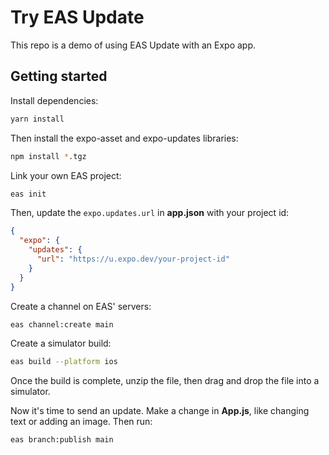 # Try EAS Update

This repo is a demo of using EAS Update with an Expo app.

## Getting started

Install dependencies:

```bash
yarn install
```

Then install the expo-asset and expo-updates libraries:

```bash
npm install *.tgz
```

Link your own EAS project:

```bash
eas init
```

Then, update the `expo.updates.url` in **app.json** with your project id:

```json
{
  "expo": {
    "updates": {
      "url": "https://u.expo.dev/your-project-id"
    }
  }
}
```

Create a channel on EAS' servers:

```bash
eas channel:create main
```

Create a simulator build:

```bash
eas build --platform ios
```

Once the build is complete, unzip the file, then drag and drop the file into a simulator.

Now it's time to send an update. Make a change in **App.js**, like changing text or adding an image. Then run:

```bash
eas branch:publish main
```
